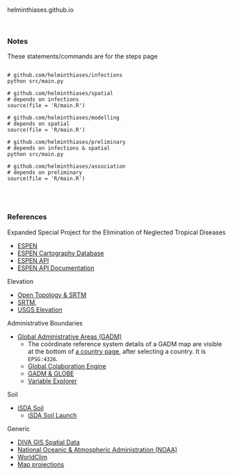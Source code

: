 <br>

helminthiases.github.io

<br>

### Notes

These statements/commands are for the steps page

```shell

# github.com/helminthiases/infections
python src/main.py

# github.com/helminthiases/spatial
# depends on infections
source(file = 'R/main.R')

# github.com/helminthiases/modelling
# depends on spatial
source(file = 'R/main.R')

# github.com/helminthiases/preliminary
# depends on infections & spatial
python src/main.py

# github.com/helminthiases/association
# depends on preliminary
source(file = 'R/main.R')

```

<br>
<br>

### References

Expanded Special Project for the Elimination of Neglected Tropical Diseases
* [ESPEN](https://espen.afro.who.int/)
* [ESPEN Cartography Database](https://espen.afro.who.int/tools-resources/cartography-database)
* [ESPEN API](https://admin.espen.afro.who.int/docs/api)
* [ESPEN API Documentation](https://espen.stoplight.io)

Elevation
* [Open Topology & SRTM](https://www.opentopodata.org/datasets/srtm/)
* [SRTM](https://lpdaac.usgs.gov/products/srtmgl1v003/),
* [USGS Elevation](https://www.usgs.gov/centers/eros/science/usgs-eros-archive-digital-elevation-shuttle-radar-topography-mission-srtm-1?qt-science_center_objects=0#qt-science_center_objects)

Administrative Boundaries
* [Global Administrative Areas (GADM)](https://gadm.org)
  * The co&ouml;rdinate reference system details of a GADM map are visible at the bottom
    of [a country page](https://gadm.org/download_country.html), after selecting a country.  It is ``EPSG:4326``.
  * [Global Colaboration Engine](http://globe.umbc.edu)
  * [GADM & GLOBE](http://globe.umbc.edu/documentation-overview/global-administrative-areas-gadm/)
  * [Variable Explorer](http://globe.umbc.edu/app/#/analysis/global-variables)
  
Soil
* [iSDA Soil](https://www.isda-africa.com/isdasoil/)
  * [iSDA Soil Launch](https://envirometrix.nl/isdasoil-open-soil-data-for-africa/)
  
Generic
* [DIVA GIS Spatial Data](https://www.diva-gis.org/Data)
* [National Oceanic & Atmospheric Administration (NOAA)](https://www.ncdc.noaa.gov/cdo-web/datasets)
* [WorldClim](https://www.worldclim.org/data/index.html)
* [Map projections](https://www.usgs.gov/publications/map-projections)

<br>
<br>
<br>
<br>

<br>
<br>
<br>
<br>
